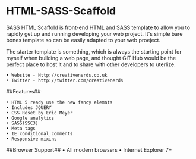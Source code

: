 # HTML-SASS-Scaffold
SASS HTML Scaffold is front-end HTML and SASS template to allow you to rapidly get up and running developing your web project. It's simple bare bones template so can be easily adapted to your web proeject.

The starter template is something, which is always the starting point for myself when building a web page, and thought GIT Hub would be the perfect place to host it and to share with other developers to uterlize. 

	• Website - Http://creativenerds.co.uk
	• Twitter - http://twitter.com/creativenerds

##Features##

	• HTML 5 ready use the new fancy elemnts
	• Includes JQUERY 
	• CSS Reset by Eric Meyer
	• Google analytics
    • SASS(SSC3)    
    • Meta tags    
    • IE conditional comments   
    • Responsive mixins

##Browser Support##
	• All modern browsers
	• Internet Explorer 7+

